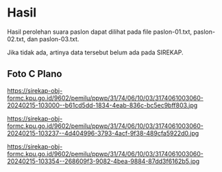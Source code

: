 # Hasil

Hasil perolehan suara paslon dapat dilihat pada file paslon-01.txt, paslon-02.txt, dan paslon-03.txt.

Jika tidak ada, artinya data tersebut belum ada pada SIREKAP.

## Foto C Plano

https://sirekap-obj-formc.kpu.go.id/9602/pemilu/ppwp/31/74/06/10/03/3174061003060-20240215-103000--b61cd5dd-1834-4eab-836c-bc5ec9bff803.jpg

https://sirekap-obj-formc.kpu.go.id/9602/pemilu/ppwp/31/74/06/10/03/3174061003060-20240215-103237--4d404996-3793-4acf-9f38-489cfa5922d0.jpg

https://sirekap-obj-formc.kpu.go.id/9602/pemilu/ppwp/31/74/06/10/03/3174061003060-20240215-103354--268609f3-9082-4bea-9884-87dd3f6162b5.jpg

